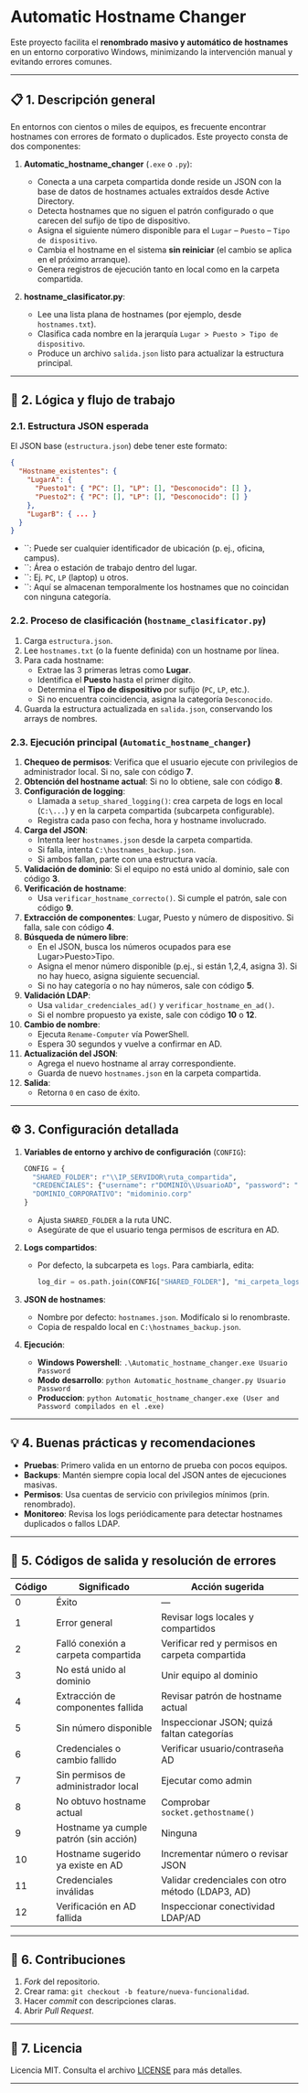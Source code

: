 # Automatic Hostname Changer

Este proyecto facilita el **renombrado masivo y automático de hostnames** en un entorno corporativo Windows, minimizando la intervención manual y evitando errores comunes.

---

## 📋 1. Descripción general

En entornos con cientos o miles de equipos, es frecuente encontrar hostnames con errores de formato o duplicados. Este proyecto consta de dos componentes:

1. **Automatic\_hostname\_changer** (`.exe` o `.py`):

   - Conecta a una carpeta compartida donde reside un JSON con la base de datos de hostnames actuales extraídos desde Active Directory.
   - Detecta hostnames que no siguen el patrón configurado o que carecen del sufijo de tipo de dispositivo.
   - Asigna el siguiente número disponible para el `Lugar` – `Puesto` – `Tipo de dispositivo`.
   - Cambia el hostname en el sistema **sin reiniciar** (el cambio se aplica en el próximo arranque).
   - Genera registros de ejecución tanto en local como en la carpeta compartida.

2. **hostname\_clasificator.py**:

   - Lee una lista plana de hostnames (por ejemplo, desde `hostnames.txt`).
   - Clasifica cada nombre en la jerarquía `Lugar > Puesto > Tipo de dispositivo`.
   - Produce un archivo `salida.json` listo para actualizar la estructura principal.

---

## 🔎 2. Lógica y flujo de trabajo

### 2.1. Estructura JSON esperada

El JSON base (`estructura.json`) debe tener este formato:

```json
{
  "Hostname_existentes": {
    "LugarA": {
      "Puesto1": { "PC": [], "LP": [], "Desconocido": [] },
      "Puesto2": { "PC": [], "LP": [], "Desconocido": [] }
    },
    "LugarB": { ... }
  }
}
```

- ``: Puede ser cualquier identificador de ubicación (p. ej., oficina, campus).
- ``: Área o estación de trabajo dentro del lugar.
- ``: Ej. `PC`, `LP` (laptop) u otros.
- ``: Aquí se almacenan temporalmente los hostnames que no coincidan con ninguna categoría.

### 2.2. Proceso de clasificación (`hostname_clasificator.py`)

1. Carga `estructura.json`.
2. Lee `hostnames.txt` (o la fuente definida) con un hostname por línea.
3. Para cada hostname:
   - Extrae las 3 primeras letras como **Lugar**.
   - Identifica el **Puesto** hasta el primer dígito.
   - Determina el **Tipo de dispositivo** por sufijo (`PC`, `LP`, etc.).
   - Si no encuentra coincidencia, asigna la categoría `Desconocido`.
4. Guarda la estructura actualizada en `salida.json`, conservando los arrays de nombres.

### 2.3. Ejecución principal (`Automatic_hostname_changer`)

1. **Chequeo de permisos**: Verifica que el usuario ejecute con privilegios de administrador local. Si no, sale con código **7**.
2. **Obtención del hostname actual**: Si no lo obtiene, sale con código **8**.
3. **Configuración de logging**:
   - Llamada a `setup_shared_logging()`: crea carpeta de logs en local (`C:\...`) y en la carpeta compartida (subcarpeta configurable).
   - Registra cada paso con fecha, hora y hostname involucrado.
4. **Carga del JSON**:
   - Intenta leer `hostnames.json` desde la carpeta compartida.
   - Si falla, intenta `C:\hostnames_backup.json`.
   - Si ambos fallan, parte con una estructura vacía.
5. **Validación de dominio**: Si el equipo no está unido al dominio, sale con código **3**.
6. **Verificación de hostname**:
   - Usa `verificar_hostname_correcto()`. Si cumple el patrón, sale con código **9**.
7. **Extracción de componentes**: Lugar, Puesto y número de dispositivo. Si falla, sale con código **4**.
8. **Búsqueda de número libre**:
   - En el JSON, busca los números ocupados para ese Lugar>Puesto>Tipo.
   - Asigna el menor número disponible (p.ej., si están 1,2,4, asigna 3). Si no hay hueco, asigna siguiente secuencial.
   - Si no hay categoría o no hay números, sale con código **5**.
9. **Validación LDAP**:
   - Usa `validar_credenciales_ad()` y `verificar_hostname_en_ad()`.
   - Si el nombre propuesto ya existe, sale con código **10** o **12**.
10. **Cambio de nombre**:
    - Ejecuta `Rename-Computer` vía PowerShell.
    - Espera 30 segundos y vuelve a confirmar en AD.
11. **Actualización del JSON**:
    - Agrega el nuevo hostname al array correspondiente.
    - Guarda de nuevo `hostnames.json` en la carpeta compartida.
12. **Salida**:
    - Retorna `0` en caso de éxito.

---

## ⚙️ 3. Configuración detallada

1. **Variables de entorno y archivo de configuración** (`CONFIG`):

   ```python
   CONFIG = {
     "SHARED_FOLDER": r"\\IP_SERVIDOR\ruta_compartida",
     "CREDENCIALES": {"username": r"DOMINIO\\UsuarioAD", "password": "MiPassword"},
     "DOMINIO_CORPORATIVO": "midominio.corp"
   }
   ```

   - Ajusta `SHARED_FOLDER` a la ruta UNC.
   - Asegúrate de que el usuario tenga permisos de escritura en AD.

2. **Logs compartidos**:

   - Por defecto, la subcarpeta es `logs`. Para cambiarla, edita:
     ```python
     log_dir = os.path.join(CONFIG["SHARED_FOLDER"], "mi_carpeta_logs")
     ```

3. **JSON de hostnames**:

   - Nombre por defecto: `hostnames.json`. Modifícalo si lo renombraste.
   - Copia de respaldo local en `C:\hostnames_backup.json`.

4. **Ejecución**:

   - **Windows Powershell**: `.\Automatic_hostname_changer.exe Usuario Password`
   - **Modo desarrollo**: `python Automatic_hostname_changer.py Usuario Password`
   - **Produccion**: `python Automatic_hostname_changer.exe (User and Password compilados en el .exe)`

---

## 💡 4. Buenas prácticas y recomendaciones

- **Pruebas**: Primero valida en un entorno de prueba con pocos equipos.
- **Backups**: Mantén siempre copia local del JSON antes de ejecuciones masivas.
- **Permisos**: Usa cuentas de servicio con privilegios mínimos (prin. renombrado). 
- **Monitoreo**: Revisa los logs periódicamente para detectar hostnames duplicados o fallos LDAP.

---

## 📝 5. Códigos de salida y resolución de errores

| Código | Significado                            | Acción sugerida                                  |
| ------ | -------------------------------------- | ------------------------------------------------ |
| 0      | Éxito                                  | —                                                |
| 1      | Error general                          | Revisar logs locales y compartidos               |
| 2      | Falló conexión a carpeta compartida    | Verificar red y permisos en carpeta compartida   |
| 3      | No está unido al dominio               | Unir equipo al dominio                           |
| 4      | Extracción de componentes fallida      | Revisar patrón de hostname actual                |
| 5      | Sin número disponible                  | Inspeccionar JSON; quizá faltan categorías       |
| 6      | Credenciales o cambio fallido          | Verificar usuario/contraseña AD                  |
| 7      | Sin permisos de administrador local    | Ejecutar como admin                              |
| 8      | No obtuvo hostname actual              | Comprobar `socket.gethostname()`                 |
| 9      | Hostname ya cumple patrón (sin acción) | Ninguna                                          |
| 10     | Hostname sugerido ya existe en AD      | Incrementar número o revisar JSON                |
| 11     | Credenciales inválidas                 | Validar credenciales con otro método (LDAP3, AD) |
| 12     | Verificación en AD fallida             | Inspeccionar conectividad LDAP/AD                |

---

## 🤝 6. Contribuciones

1. *Fork* del repositorio.
2. Crear rama: `git checkout -b feature/nueva-funcionalidad`.
3. Hacer *commit* con descripciones claras.
4. Abrir *Pull Request*.

---

## 📄 7. Licencia

Licencia MIT. Consulta el archivo [LICENSE](LICENSE) para más detalles.

---


